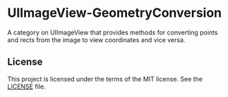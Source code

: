 # UIImageView-GeometryConversion
A category on UIImageView that provides methods for converting points and rects from the image to view coordinates and vice versa.

## License
This project is licensed under the terms of the MIT license. See the [LICENSE](https://github.com/nubbel/UIImageView-GeometryConversion/blob/master/LICENSE) file.

